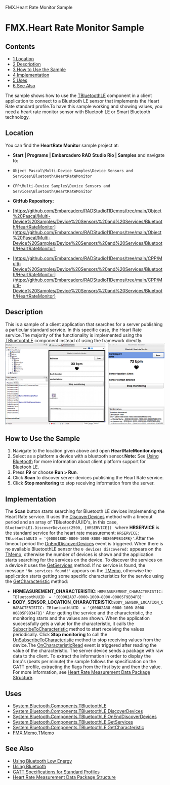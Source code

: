 FMX.Heart Rate Monitor Sample[]()
# FMX.Heart Rate Monitor Sample 



## Contents



* [1 Location](#Location)
* [2 Description](#Description)
* [3 How to Use the Sample](#How_to_Use_the_Sample)
* [4 Implementation](#Implementation)
* [5 Uses](#Uses)
* [6 See Also](#See_Also)

The sample shows how to use the [TBluetoothLE](http://docwiki.embarcadero.com/Libraries/en/System.Bluetooth.Components.TBluetoothLE) component in a client application to connect to a Bluetooth LE sensor that implements the Heart Rate standard profile.To have this sample working and showing values, you need a heart rate monitor sensor with Bluetooh LE or Smart Bluetooth technology.

## Location 

You can find the **HeartRate Monitor** sample project at:
* **Start | Programs | Embarcadero RAD Studio Rio | Samples** and navigate to:

* `Object Pascal\Multi-Device Samples\Device Sensors and Services\Bluetooth\HeartRateMonitor`
* `CPP\Multi-Device Samples\Device Sensors and Services\Bluetooth\HeartRateMonitor`

* **GitHub Repository:**

* [https://github.com/Embarcadero/RADStudio11Demos/tree/main/Object%20Pascal/Multi-Device%20Samples/Device%20Sensors%20and%20Services/Bluetooth/HeartRateMonitor](https://github.com/Embarcadero/RADStudio11Demos/tree/main/Object%20Pascal/Multi-Device%20Samples/Device%20Sensors%20and%20Services/Bluetooth/HeartRateMonitor)
* [https://github.com/Embarcadero/RADStudio11Demos/tree/main/CPP/Multi-Device%20Samples/Device%20Sensors%20and%20Services/Bluetooth/HeartRateMonitor](https://github.com/Embarcadero/RADStudio11Demos/tree/main/CPP/Multi-Device%20Samples/Device%20Sensors%20and%20Services/Bluetooth/HeartRateMonitor)

## Description 

This is a sample of a client application that searches for a server publishing a particular standard service. In this specific case, the Heart Rate service.The majority of the functionality is implemented using the [TBluetoothLE](http://docwiki.embarcadero.com/Libraries/en/System.Bluetooth.Components.TBluetoothLE) component instead of using the framework directly.
![Heart Rate Monitor Bluetooth LE.png](Readme%20Files/Heart%20Rate%20Monitor%20Bluetooth%20LE.png)

## How to Use the Sample 


1.  Navigate to the location given above and open **HeartRateMonitor.dproj**.
2.  Select as a platform a device with a bluetooth sensor.**Note:** See [Using Bluetooth](http://docwiki.embarcadero.com/RADStudio/en/Using_Bluetooth) for more information about client platform support for Bluetooh LE.
3.  Press **F9** or choose **Run > Run**.
4.  Click **Scan** to discover server devices publishing the Heart Rate service.
5.  Click **Stop monitoring** to stop receiving information from the server.

## Implementation 

The **Scan** button starts searching for Bluetooth LE devices implementing the Heart Rate service. It uses the [DiscoverDevices](http://docwiki.embarcadero.com/Libraries/en/System.Bluetooth.Components.TBluetoothLE.DiscoverDevices) method with a timeout period and an array of TBluetoothUUID's, in this case, `BluetoothLE1.DiscoverDevices(2500, [HRSERVICE]) ` where **HRSERVICE** is the standard service for the heart rate measurement: `HRSERVICE: TBluetoothUUID = '{0000180D-0000-1000-8000-00805F9B34FB}'`.After the timeout period the [OnEndDiscoverDevices](http://docwiki.embarcadero.com/Libraries/en/System.Bluetooth.Components.TBluetoothLE.OnEndDiscoverDevices) event is triggered. When there is no available BluetoothLE sensor the `0 devices discovered:` appears on the [TMemo](http://docwiki.embarcadero.com/Libraries/en/FMX.Memo.TMemo), otherwise the number of devices is shown and the application starts searching for the services on the device.
To discover the services on a device it uses the [GetServices](http://docwiki.embarcadero.com/Libraries/en/System.Bluetooth.Components.TBluetoothLE.GetServices) method. If no service is found, the message `'No services found!'` appears on the [TMemo](http://docwiki.embarcadero.com/Libraries/en/FMX.Memo.TMemo), otherwise the application starts getting some specific characteristics for the service using the [GetCharacteristic](http://docwiki.embarcadero.com/Libraries/en/System.Bluetooth.Components.TBluetoothLE.GetCharacteristic) method:

* **HRMEASUREMENT_CHARACTERISTIC**: `HRMEASUREMENT_CHARACTERISTIC: TBluetoothUUID  = '{00002A37-0000-1000-8000-00805F9B34FB}'`
* **BODY_SENSOR_LOCATION_CHARACTERISTIC**:`BODY_SENSOR_LOCATION_CHARACTERISTIC: TBluetoothUUID  = '{00002A38-0000-1000-8000-00805F9B34FB}'`
After getting the service and the characteristic, the monitoring starts and the values are shown. When the application successfully gets a value for the characteristic, it calls the [SubscribeToCharacteristic](http://docwiki.embarcadero.com/Libraries/en/System.Bluetooth.Components.TBluetoothLE.SubscribeToCharacteristic) method to start receiving the values periodically. Click **Stop monitoring** to call the [UnSubscribeToCharacteristic](http://docwiki.embarcadero.com/Libraries/en/System.Bluetooth.Components.TBluetoothLE.UnSubscribeToCharacteristic) method to stop receiving values from the device.The [OnCharacteristicRead](http://docwiki.embarcadero.com/Libraries/en/System.Bluetooth.Components.TBluetoothLE.OnCharacteristicRead) event is triggered after reading the value of the characteristic.
The server device sends a package with raw data to the client. To extract the information in order to display the bmp's (beats per minute) the sample follows the specification on the GATT profile, extracting the flags from the first byte and then the value. For more information, see [Heart Rate Measurement Data Package Structure](https://developer.bluetooth.org/gatt/characteristics/Pages/CharacteristicViewer.aspx?u=org.bluetooth.characteristic.heart_rate_measurement.xml).

## Uses 


* [System.Bluetooth.Components.TBluetoothLE](http://docwiki.embarcadero.com/Libraries/en/System.Bluetooth.Components.TBluetoothLE)
* [System.Bluetooth.Components.TBluetoothLE.DiscoverDevices](http://docwiki.embarcadero.com/Libraries/en/System.Bluetooth.Components.TBluetoothLE.DiscoverDevices)
* [System.Bluetooth.Components.TBluetoothLE.OnEndDiscoverDevices](http://docwiki.embarcadero.com/Libraries/en/System.Bluetooth.Components.TBluetoothLE.OnEndDiscoverDevices)
* [System.Bluetooth.Components.TBluetoothLE.GetServices](http://docwiki.embarcadero.com/Libraries/en/System.Bluetooth.Components.TBluetoothLE.GetServices)
* [System.Bluetooth.Components.TBluetoothLE.GetCharacteristic](http://docwiki.embarcadero.com/Libraries/en/System.Bluetooth.Components.TBluetoothLE.GetCharacteristic)
* [FMX.Memo.TMemo](http://docwiki.embarcadero.com/Libraries/en/FMX.Memo.TMemo)

## See Also 


* [Using Bluetooth Low Energy](http://docwiki.embarcadero.com/RADStudio/en/Using_Bluetooth_Low_Energy)
* [Using Bluetooth](http://docwiki.embarcadero.com/RADStudio/en/Using_Bluetooth)
* [GATT Specifications for Standard Profiles](https://developer.bluetooth.org/gatt/profiles/Pages/ProfilesHome.aspx)
* [Heart Rate Measurement Data Package Structure](https://developer.bluetooth.org/gatt/characteristics/Pages/CharacteristicViewer.aspx?u=org.bluetooth.characteristic.heart_rate_measurement.xml)





